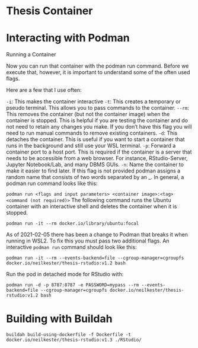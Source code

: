 # Thesis Container  

# Interacting with Podman

Running a Container

Now you can run that container with the podman run command. Before we execute that, however, it is important to understand some of the often used flags.

Here are a few that I use often:

`-i`: This makes the container interactive
`-t`: This creates a temporary or pseudo terminal. This allows you to pass commands to the container.
`--rm`: This removes the container (but not the container image) when the container is stopped. This is helpful if you are testing the container and do not need to retain any changes you make. If you don’t have this flag you will need to run manual commands to remove existing containers.
`-d`: This detaches the container. This is useful if you want to start a container that runs in the background and still use your WSL terminal.
`-p`: Forward a container port to a host port. This is required if the container is a server that needs to be accessible from a web browser. For instance, RStudio-Server, Jupyter Notebook/Lab, and many DBMS GUIs.
`-n`: Name the container to make it easier to find later. If this flag is not provided podman assigns a random name that consists of two words separated by an _.
In general, a podman run command looks like this:

`podman run <flags and input parameters> <container image>:<tag> <command (not required)>`
The following command runs the Ubuntu container with an interactive shell and deletes the container when it is stopped.

`podman run -it --rm docker.io/library/ubuntu:focal` 

As of 2021-02-05 there has been a change to Podman that breaks it when running in WSL2. To fix this you must pass two additional flags. An interactive `podman run` command should look like this:  

`podman run -it --rm --events-backend=file --cgroup-manager=cgroupfs docker.io/neilkester/thesis-rstudio:v1.2 bash` 

Run the pod in detached mode for RStudio with:  

`podman run -d -p 8787:8787 -e PASSWORD=mypass --rm --events-backend=file --cgroup-manager=cgroupfs docker.io/neilkester/thesis-rstudio:v1.2 bash` 

# Building with Buildah  

`buildah build-using-dockerfile -f Dockerfile -t docker.io/neilkester/thesis-rstudio:v1.3 ./RStudio/`